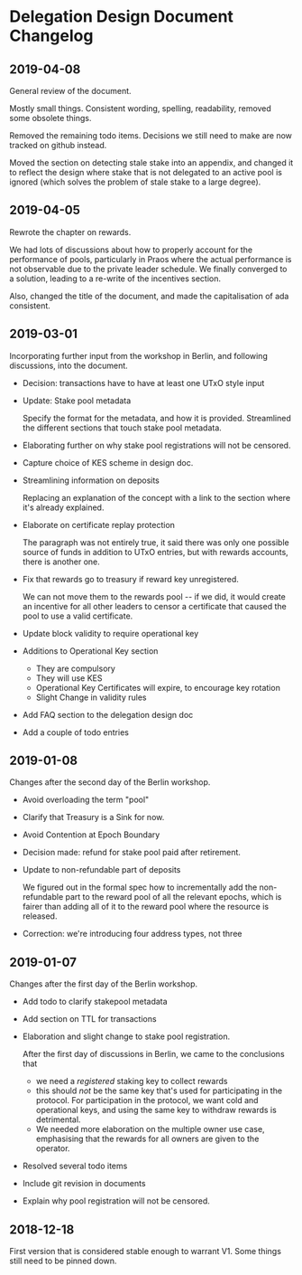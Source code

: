# Delegation Design Document Changelog

## 2019-04-08
General review of the document.

Mostly small things. Consistent wording, spelling, readability, removed some
obsolete things.

Removed the remaining todo items. Decisions we still need to make are now
tracked on github instead.

Moved the section on detecting stale stake into an appendix, and changed it to
reflect the design where stake that is not delegated to an active pool is
ignored (which solves the problem of stale stake to a large degree).

## 2019-04-05
Rewrote the chapter on rewards.

We had lots of discussions about how to properly account for the performance of
pools, particularly in Praos where the actual performance is not observable due
to the private leader schedule. We finally converged to a solution, leading to a
re-write of the incentives section.

Also, changed the title of the document, and made the capitalisation of ada
consistent.

## 2019-03-01
Incorporating further input from the workshop in Berlin, and following discussions,
into the document.

- Decision: transactions have to have at least one UTxO style input

- Update: Stake pool metadata

  Specify the format for the metadata, and how it is provided. Streamlined the
  different sections that touch stake pool metadata.
- Elaborating further on why stake pool registrations will not be censored.
- Capture choice of KES scheme in design doc.
- Streamlining information on deposits
    
    Replacing an explanation of the concept with a link to the section where it's
    already explained.
- Elaborate on certificate replay protection
    
    The paragraph was not entirely true, it said there was only one possible source
    of funds in addition to UTxO entries, but with rewards accounts, there is
    another one.
- Fix that rewards go to treasury if reward key unregistered.
    
    We can not move them to the rewards pool -- if we did, it would create an
    incentive for all other leaders to censor a certificate that caused the pool to
    use a valid certificate.
- Update block validity to require operational key
- Additions to Operational Key section
    - They are compulsory
    - They will use KES
    - Operational Key Certificates will expire, to encourage key rotation
    - Slight Change in validity rules
- Add FAQ section to the delegation design doc
- Add a couple of todo entries


## 2019-01-08
Changes after the second day of the Berlin workshop.

- Avoid overloading the term "pool"
- Clarify that Treasury is a Sink for now.
- Avoid Contention at Epoch Boundary
- Decision made: refund for stake pool paid after retirement.
- Update to non-refundable part of deposits

  We figured out in the formal spec how to incrementally add the non-refundable
  part to the reward pool of all the relevant epochs, which is fairer than
  adding all of it to the reward pool where the resource is released.
- Correction: we're introducing four address types, not three

## 2019-01-07
Changes after the first day of the Berlin workshop.

- Add todo to clarify stakepool metadata
- Add section on TTL for transactions
- Elaboration and slight change to stake pool registration.
    
  After the first day of discussions in Berlin, we came to the conclusions that
    
  - we need a _registered_ staking key to collect rewards
  - this should _not_ be the same key that's used for participating in the
    protocol. For participation in the protocol, we want cold and operational
    keys, and using the same key to withdraw rewards is detrimental.
  - We needed more elaboration on the multiple owner use case, emphasising that
    the rewards for all owners are given to the operator.
- Resolved several todo items
- Include git revision in documents
- Explain why pool registration will not be censored.

## 2018-12-18
First version that is considered stable enough to warrant V1. Some things still
need to be pinned down.
